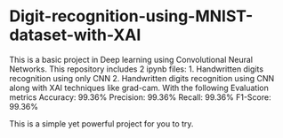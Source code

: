 # Digit-recognition-using-MNIST-dataset-with-XAI

This is a basic project in Deep learning using Convolutional Neural Networks. 
This repository includes 2 ipynb files: 1. Handwritten digits recognition using only CNN
2. Handwritten digits recognition using CNN along with XAI techniques like grad-cam.
With the following Evaluation metrics 
Accuracy: 99.36%
Precision: 99.36%
Recall: 99.36%
F1-Score: 99.36%


This is a simple yet powerful project for you to try.
